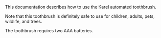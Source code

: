 This documentation describes how to use the Karel automated toothbrush.

Note that this toothbrush is definitely safe to use for children, adults, pets, wildlife, and trees.

The toothbrush requires two AAA batteries.
